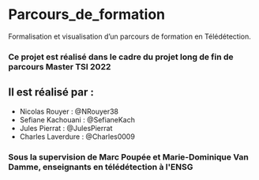 # Parcours_de_formation
Formalisation et visualisation d’un parcours de formation en Télédétection.
### Ce projet est réalisé dans le cadre du projet long de fin de parcours Master TSI 2022
## Il est réalisé par : 
* Nicolas Rouyer : @NRouyer38
* Sefiane Kachouani : @SefianeKach
* Jules Pierrat :  @JulesPierrat
* Charles Laverdure : @Charles0009

### Sous la supervision de Marc Poupée et Marie-Dominique Van Damme, enseignants en télédétection à l'ENSG


